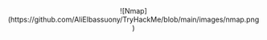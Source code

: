 <div align="center">
![Nmap](https://github.com/AliElbassuony/TryHackMe/blob/main/images/nmap.png)
</div>
